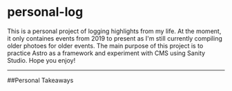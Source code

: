 # personal-log

This is a personal project of logging highlights from my life. At the moment, it only containes events from 2019 to present as I'm still currently compiling older photoes for older events. The main purpose of this project is to practice Astro as a framework and experiment with CMS using Sanity Studio. Hope you enjoy!

----------------------------------------------------------------

##Personal Takeaways